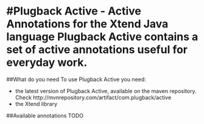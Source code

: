 #Plugback Active - Active Annotations for the Xtend Java language
Plugback Active contains a set of active annotations useful for everyday work. 
===

##What do you need
To use Plugback Active you need:

<ul>
	<li>the latest version of Plugback Active, available on the maven repository. 
	Check http://mvnrepository.com/artifact/com.plugback/active</li>
	<li>the Xtend library</li>
</ul>


##Available annotations
TODO
